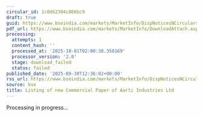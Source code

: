 ```yaml
---
circular_id: 1c0d62304c866bc9
draft: true
guid: https://www.bseindia.com/markets/MarketInfo/DispNoticesNCirculars.aspx?Noticeid={2AA9E009-F59C-4941-AFB5-EECF72C55164}&noticeno=20250930-52&dt=09/30/2025&icount=52&totcount=114&flag=0
pdf_url: https://www.bseindia.com/markets/MarketInfo/DownloadAttach.aspx?id=20250930-52&attachedId=
processing:
  attempts: 1
  content_hash: ''
  processed_at: '2025-10-01T02:00:30.350169'
  processor_version: '2.0'
  stage: download_failed
  status: failed
published_date: '2025-09-30T12:36:02+00:00'
rss_url: https://www.bseindia.com/markets/MarketInfo/DispNoticesNCirculars.aspx?Noticeid={2AA9E009-F59C-4941-AFB5-EECF72C55164}&noticeno=20250930-52&dt=09/30/2025&icount=52&totcount=114&flag=0
source: bse
title: Listing of new Commercial Paper of Aarti Industries Ltd
---
```


Processing in progress...